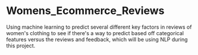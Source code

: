 # Womens_Ecommerce_Reviews
Using machine learning to predict several different key factors in reviews of women's clothing to see if there's a way to predict based off categorical features versus the reviews and feedback, which will be using NLP during this project. 
